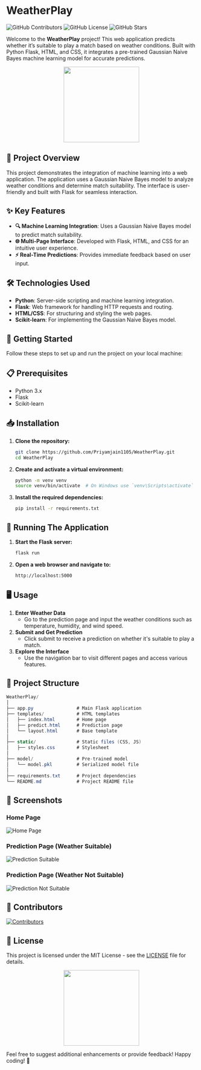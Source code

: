 # WeatherPlay  
![GitHub Contributors](https://img.shields.io/github/contributors/Priyamjain1105/WeatherPlay) 
![GitHub License](https://img.shields.io/github/license/Priyamjain1105/WeatherPlay)
![GitHub Stars](https://img.shields.io/github/stars/Priyamjain1105/WeatherPlay?style=social)

Welcome to the **WeatherPlay** project! This web application predicts whether it’s suitable to play a match based on weather conditions. Built with Python Flask, HTML, and CSS, it integrates a pre-trained Gaussian Naive Bayes machine learning model for accurate predictions.

<div align="center">
  <img src="https://media.giphy.com/media/Ju7l5y9osyymQ/giphy.gif" width="200"/>
</div>

## 🌟 Project Overview

This project demonstrates the integration of machine learning into a web application. The application uses a Gaussian Naive Bayes model to analyze weather conditions and determine match suitability. The interface is user-friendly and built with Flask for seamless interaction.

## ✨ Key Features

- **🔍 Machine Learning Integration**: Uses a Gaussian Naive Bayes model to predict match suitability.
- **🌐 Multi-Page Interface**: Developed with Flask, HTML, and CSS for an intuitive user experience.
- **⚡ Real-Time Predictions**: Provides immediate feedback based on user input.

## 🛠️ Technologies Used

- **Python**: Server-side scripting and machine learning integration.
- **Flask**: Web framework for handling HTTP requests and routing.
- **HTML/CSS**: For structuring and styling the web pages.
- **Scikit-learn**: For implementing the Gaussian Naive Bayes model.

## 🚀 Getting Started

Follow these steps to set up and run the project on your local machine:

## 📋 Prerequisites

- Python 3.x
- Flask
- Scikit-learn

## 📥 Installation

1. **Clone the repository:**

   ```bash
   git clone https://github.com/Priyamjain1105/WeatherPlay.git
   cd WeatherPlay
   ```
2. **Create and activate a virtual environment:**
   ```bash
   python -m venv venv
   source venv/bin/activate  # On Windows use `venv\Scripts\activate`
   ```
3. **Install the required dependencies:**
   ```bash
   pip install -r requirements.txt
   ```

## 🏃 Running The Application

1. **Start the Flask server:**
   ```bash
   flask run
   ```
2. **Open a web browser and navigate to:**
   ```bash
   http://localhost:5000
   ```

## 🖥️ Usage

1. **Enter Weather Data**
   - Go to the prediction page and input the weather conditions such as temperature, humidity, and wind speed.
2. **Submit and Get Prediction**
   - Click submit to receive a prediction on whether it's suitable to play a match.
3. **Explore the Interface**
   - Use the navigation bar to visit different pages and access various features.

## 📂 Project Structure
```csharp
WeatherPlay/
│
├── app.py                # Main Flask application
├── templates/            # HTML templates
│   ├── index.html        # Home page
│   ├── predict.html      # Prediction page
│   └── layout.html       # Base template
│
├── static/               # Static files (CSS, JS)
│   ├── styles.css        # Stylesheet
│
├── model/                # Pre-trained model
│   └── model.pkl         # Serialized model file
│
├── requirements.txt      # Project dependencies
└── README.md             # Project README file
```

## 📸 Screenshots

### Home Page
![Home Page](https://github.com/user-attachments/assets/aab879cd-af06-4497-b08d-ae70cac49ba9)

### Prediction Page (Weather Suitable)
![Prediction Suitable](https://github.com/user-attachments/assets/f30b1b13-8d4c-4595-ae39-78e0366669b5)

### Prediction Page (Weather Not Suitable)
![Prediction Not Suitable](https://github.com/user-attachments/assets/d4f74ea4-0cff-48f5-8402-3f8c19c7a195)

## 🌟 Contributors
[![Contributors](https://contrib.rocks/image?repo=Priyamjain1105/WeatherPlay)](https://github.com/Priyamjain1105/WeatherPlay/graphs/contributors)

## 📄 License

This project is licensed under the MIT License - see the [LICENSE](LICENSE) file for details.

<div align="center">
  <img src="https://media.giphy.com/media/l0HlNf9v4z9Eyfe7u/giphy.gif" width="200"/>
</div>

Feel free to suggest additional enhancements or provide feedback! Happy coding! 🎉

